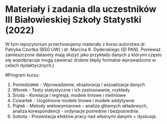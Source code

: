 # Materiały i zadania dla uczestników III Białowieskiej Szkoły Statystki (2022)

W tym repozytorium przechowujemy materiały z kursu autorstwa dr. Patryka Czortka (BSG UW) i dr. Marcina K. Dyderskiego (ID PAN). 
Ponieważ zamieszczone datasety mają służyć jako przykłady danych z którymi często się współpracuje mogą zawierać drobne błędy formalne wprowadzone w celach dydaktycznych;)


#Program kursu:

1. Poniedziałek - Wprowadzenie, eksploracja i wizualizacja danych
2. Wtorek - Testy statystyczne i ich zastosowanie, rozkłady
3. Środa - Korelacja i regresja, modele liniowe i nieliniowe
4. Czwartek - Uogólnione modele linowe i modele addytywne
5. Piątek - Metody wielowymiarowe - analiza głównych składowych, analiza korespondencji - ordynacje pośrednie i bezpośrednie.
6. Sobota - Prezentacja efektów pracy nad własnymi danymi + dyskusja.




